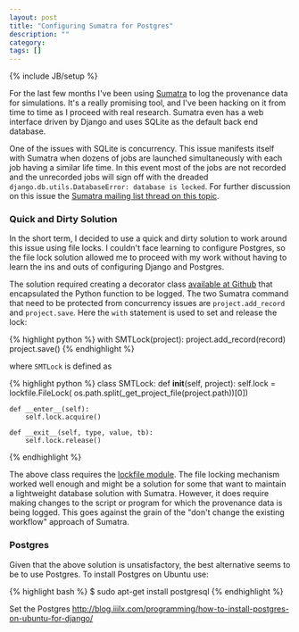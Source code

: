 ```yaml
---
layout: post
title: "Configuring Sumatra for Postgres"
description: ""
category: 
tags: []
---
```

{% include JB/setup %}

For the last few months I've been using [Sumatra][SMT] to log the
provenance data for simulations. It's a really promising tool, and I've
been hacking on it from time to time as I proceed with real
research. Sumatra even has a web interface driven by Django and uses
SQLite as the default back end database.

One of the issues with SQLite is concurrency. This issue manifests
itself with Sumatra when dozens of jobs are launched simultaneously
with each job having a similar life time. In this event most of the
jobs are not recorded and the unrecorded jobs will sign off with the
dreaded `django.db.utils.DatabaseError: database is locked`. For
further discussion on this issue the
[Sumatra mailing list thread on this topic](https://groups.google.com/forum/?fromgroups=#!topic/sumatra-users/-9Gci0thFLo).

### Quick and Dirty Solution

In the short term, I decided to use a quick and dirty solution to work
around this issue using file locks. I couldn't face learning to
configure Postgres, so the file lock solution allowed me to proceed
with my work without having to learn the ins and outs of configuring
Django and Postgres.

The solution required creating a decorator class
[available at Github](https://github.com/wd15/sumatra/blob/8b39d73b3cf85dbb8f2ada44a6914a27dff718df/src/smtdecorator.py)
that encapsulated the Python function to be logged. The two Sumatra
command that need to be protected from concurrency issues are
`project.add_record` and `project.save`. Here the `with` statement is
used to set and release the lock:

{% highlight python %}
with SMTLock(project):
    project.add_record(record)
    project.save()
{% endhighlight %}

where `SMTLock` is defined as

{% highlight python %}
class SMTLock:
    def __init__(self, project):
        self.lock = lockfile.FileLock(
            os.path.split(_get_project_file(project.path))[0])

    def __enter__(self):
        self.lock.acquire()

    def __exit__(self, type, value, tb):
        self.lock.release()
{% endhighlight %}

The above class requires the
[lockfile module](https://pypi.python.org/pypi/lockfile). The file
locking mechanism worked well enough and might be a solution for some
that want to maintain a lightweight database solution with
Sumatra. However, it does require making changes to the script or
program for which the provenance data is being logged. This goes
against the grain of the "don't change the existing workflow" approach
of Sumatra.

### Postgres

Given that the above solution is unsatisfactory, the best alternative
seems to be to use Postgres. To install Postgres on Ubuntu use:

{% highlight bash %}
$ sudo apt-get install postgresql
{% endhighlight %}

Set the Postgres 
http://blog.iiilx.com/programming/how-to-install-postgres-on-ubuntu-for-django/



[SMT]: http://neuralensemble.org/sumatra/


